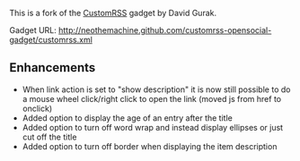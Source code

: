 This is a fork of the [CustomRSS](http://www.google.de/ig/directory?type=gadgets&url=customrss.googlepages.com/customrss.xml) gadget by David Gurak.

Gadget URL: http://neothemachine.github.com/customrss-opensocial-gadget/customrss.xml

Enhancements
------------

- When link action is set to "show description" it is now still possible to do a mouse wheel click/right click to open the link (moved js from href to onclick)
- Added option to display the age of an entry after the title
- Added option to turn off word wrap and instead display ellipses or just cut off the title
- Added option to turn off border when displaying the item description
